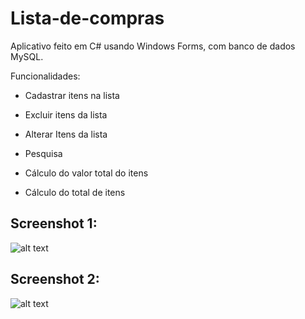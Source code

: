 # Lista-de-compras
Aplicativo feito em C# usando Windows Forms, com banco de dados MySQL.
 
Funcionalidades:
* Cadastrar itens na lista

* Excluir itens da lista

* Alterar Itens da lista

* Pesquisa

* Cálculo do valor total do itens

* Cálculo do total de itens


## Screenshot 1:

![alt text](https://i.imgur.com/ZOgYM7l.jpeg)

## Screenshot 2:

![alt text](https://i.imgur.com/0yFydHY.jpg)

